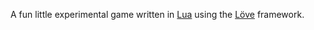 A fun little experimental game written in [Lua](http://www.lua.org/) using the
[Löve](http://love2d.org/) framework.

